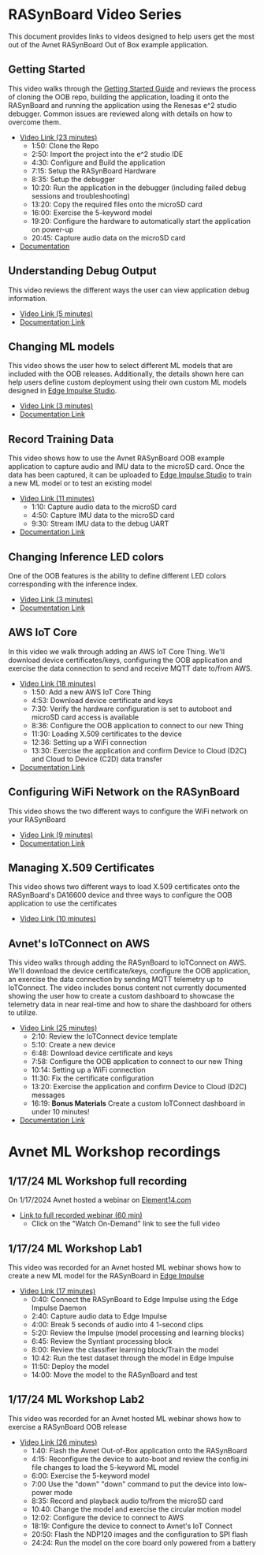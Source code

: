 # RASynBoard Video Series

This document provides links to videos designed to help users get the most out of the Avnet RASynBoard Out of Box example application.

## Getting Started
This video walks through the [Getting Started Guide](RASyBoardGettingStarted.md) and reviews the process of cloning the OOB repo, building the application, loading it onto the RASynBoard and running the application using the Renesas e^2 studio debugger.  Common issues are reviewed along with details on how to overcome them.
- [Video Link (23 minutes)](http://avnet.me/RASynGettingStartedVideo)
    - 1:50: Clone the Repo
    - 2:50: Import the project into the e^2 studio IDE
    - 4:30: Configure and Build the application
    - 7:15: Setup the RASynBoard Hardware
    - 8:35: Setup the debugger
    - 10:20: Run the application in the debugger (including failed debug sessions and troubleshooting)
    - 13:20: Copy the required files onto the microSD card 
    - 16:00: Exercise the 5-keyword model
    - 19:20: Configure the hardware to automatically start the application on power-up
    - 20:45: Capture audio data on the microSD card
- [Documentation](RASyBoardGettingStarted.md)

## Understanding Debug Output
This video reviews the different ways the user can view application debug information.  
- [Video Link (5 minutes)](http://avnet.me/RASynUnderstandingDebugVideo)
- [Documentation Link](./ApplicationUserGuide.md/#debug-print)

## Changing ML models
This video shows the user how to select different ML models that are included with the OOB releases.  Additionally, the details shown here can help users define custom deployment using their own custom ML models designed in [Edge Impulse Studio](http://edgeimpulse.com).
- [Video Link (3 minutes)](http://avnet.me/RASynChangingMlModelsVideo)
- [Documentation Link](./ApplicationUserGuide.md/#ndp120-configuration)

## Record Training Data 
This video shows how to use the Avnet RASynBoard OOB example application to capture audio and IMU data to the microSD card.  Once the data has been captured, it can be uploaded to [Edge Impulse Studio](http://edgeimpulse.com) to train a new ML model or to test an existing model
- [Video Link (11 minutes)](http://avnet.me/RASynRecordingTrainingDataVideo)
    - 1:10: Capture audio data to the microSD card
    - 4:50: Capture IMU data to the microSD card
    - 9:30: Stream IMU data to the debug UART
- [Documentation Link](./ApplicationUserGuide.md/#recording-period)

## Changing Inference LED colors
One of the OOB features is the ability to define different LED colors corresponding with the inference index.  
- [Video Link (3 minutes)](http://avnet.me/RASynChangeLedColorsVideo)
- [Documentation Link](./ApplicationUserGuide.md/#led-control)

## AWS IoT Core
In this video we walk through adding an AWS IoT Core Thing.  We'll download device certificates/keys, configuring the OOB application and exercise the data connection to send and receive MQTT date to/from AWS.
- [Video Link (18 minutes)](http://avnet.me/RASynAwsIotCore)
    - 1:50: Add a new AWS IoT Core Thing 
    - 4:53: Download device certificate and keys 
    - 7:30: Verify the hardware configuration is set to autoboot and microSD card access is available 
    - 8:36: Configure the OOB application to connect to our new Thing
    - 11:30: Loading X.509 certificates to the device 
    - 12:36: Setting up a WiFi connection 
    - 13:30: Exercise the application and confirm Device to Cloud (D2C) and Cloud to Device (C2D) data transfer
- [Documentation Link](./awsIoTCore.md)

## Configuring WiFi Network on the RASynBoard
This video shows the two different ways to configure the WiFi network on your RASynBoard
- [Video Link (9 minutes)](http://avnet.me/RASynWiFi)
- [Documentation Link](./ApplicationUserGuide.md/#wifi-access-point-configuration-source)

## Managing X.509 Certificates
This video shows two different ways to load X.509 certificates onto the RASynBoard's DA16600 device and three ways to configure the OOB application to use the certificates
- [Video Link (10 minutes)](http://avnet.me/RASynCertificates)

## Avnet's IoTConnect on AWS
This video walks through adding the RASynBoard to IoTConnect on AWS.  We'll download the device certificate/keys, configure the OOB application, an exercise the data connection by sending MQTT telemetry up to IoTConnect.  The video includes bonus content not currently documented showing the user how to create a custom dashboard to showcase the telemetry data in near real-time and how to share the dashboard for others to utilize.
- [Video Link (25 minutes)](http://avnet.me/IoTConnectOnAWS)
    - 2:10: Review the IoTConnect device template
    - 5:10: Create a new device
    - 6:48: Download device certificate and keys 
    - 7:58: Configure the OOB application to connect to our new Thing
    - 10:14: Setting up a WiFi connection 
    - 11:30: Fix the certificate configuration 
    - 13:20: Exercise the application and confirm Device to Cloud (D2C) messages
    - 16:19: **Bonus Materials** Create a custom  IoTConnect dashboard in under 10 minutes!
- [Documentation Link](./IoTConnect.md)

# Avnet ML Workshop recordings

## 1/17/24 ML Workshop full recording
On 1/17/2024 Avnet hosted a webinar on [Element14.com](http://element14.com)
- [Link to full recorded webinar (60 min)](https://community.element14.com/learn/events/c/e/1695)
    - Click on the "Watch On-Demand" link to see the full video

## 1/17/24 ML Workshop Lab1
This video was recorded for an Avnet hosted ML webinar shows how to create a new ML model for the RASynBoard in [Edge Impulse](https://edgeimpulse.com)
- [Video Link (17 minutes)](http://avnet.me/RASynMlWorkshopLab1Video)
    - 0:40: Connect the RASynBoard to Edge Impulse using the Edge Impulse Daemon
    - 2:40: Capture audio data to Edge Impulse
    - 4:00: Break 5 seconds of audio into 4 1-second clips
    - 5:20: Review the Impulse (model processing and learning blocks)
    - 6:45: Review the Syntiant processing block
    - 8:00: Review the classifier learning block/Train the model
    - 10:42: Run the test dataset through the model in Edge Impulse
    - 11:50: Deploy the model
    - 14:00: Move the model to the RASynBoard and test

## 1/17/24 ML Workshop Lab2
This video was recorded for an Avnet hosted ML webinar shows how to exercise a RASynBoard OOB release
- [Video Link (26 minutes)](http://avnet.me/RASynMlWorkshopLab2Video)
    - 1:40: Flash the Avnet Out-of-Box application onto the RASynBoard
    - 4:15: Reconfigure the device to auto-boot and review the config.ini file changes to load the 5-keyword ML model
    - 6:00: Exercise the 5-keyword model
    - 7:00 Use the "down" "down" command to put the device into low-power mode
    - 8:35: Record and playback audio to/from the microSD card
    - 10:40: Change the model and exercise the circular motion model
    - 12:02: Configure the device to connect to AWS
    - 18:19: Configure the device to connect to Avnet's IoT Connect
    - 20:50: Flash the NDP120 images and the configuration to SPI flash
    - 24:24: Run the model on the core board only powered from a battery
